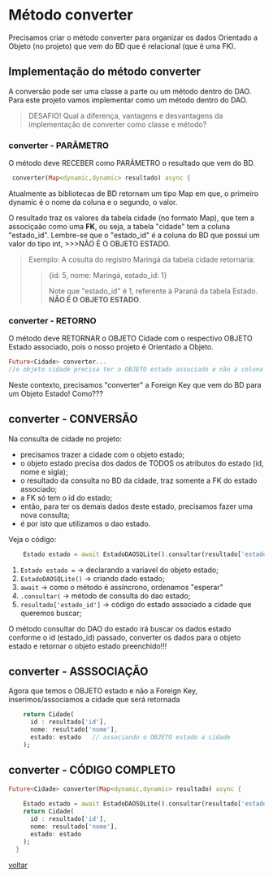 # Método converter
<p>Precisamos criar o método converter para organizar os dados Orientado a Objeto (no projeto) que vem do BD que é relacional (que é uma FK).</p>

## Implementação do método converter
<p>A conversão pode ser uma classe a parte ou um método dentro do DAO. Para este projeto vamos implementar como um método dentro do DAO.</p>

>DESAFIO! Qual a diferença, vantagens e desvantagens da implementação de converter como classe e método?

### converter - PARÂMETRO
<p>O método deve RECEBER como PARÂMETRO o resultado que vem do BD.</p>

```dart
 converter(Map<dynamic,dynamic> resultado) async {
```
<p>Atualmente as bibliotecas de BD retornam um tipo Map<dynamic, dynamic> em que, o primeiro dynamic é o nome da coluna e o segundo, o valor.</p> 
<p>O resultado traz os valores da tabela cidade (no formato Map), que tem a associçaão como uma <b>FK</b>, ou seja, a tabela "cidade" tem a coluna "estado_id". Lembre-se que o "estado_id" é a coluna do BD que possui um valor do tipo int, >>>NÃO É O OBJETO ESTADO.</p> 

>Exemplo: A cosulta do registro Maringá da tabela cidade retornaria: 
>><p>{id: 5, nome: Maringá, estado_id: 1}</p>
>>Note que "estado_id" é 1, referente à Paraná da tabela Estado. <b>NÃO É O OBJETO ESTADO</b>. 

### converter - RETORNO
O método deve RETORNAR o OBJETO Cidade com o respectivo OBJETO Estado associado, pois o nosso projeto é Orientado a Objeto.<br>
```dart
Future<Cidade> converter...
//o objeto cidade precisa ter o OBJETO estado associado e não a coluna do tipo int.
```
Neste contexto, precisamos "converter" a Foreign Key que vem do BD para um Objeto Estado! Como???<br>

## converter - CONVERSÃO
Na consulta de cidade no projeto:
- precisamos trazer a cidade com o objeto estado;
- o objeto estado precisa dos dados de TODOS os atributos do estado (id, nome e sigla);
- o resultado da consulta no BD da cidade, traz somente a FK do estado associado;
- a FK só tem o id do estado;
- então, para ter os demais dados deste estado, precisamos fazer uma nova consulta;
- é por isto que utilizamos o dao estado.

Veja o código:

```dart
    Estado estado = await EstadoDAOSQLite().consultar(resultado['estado_id']);
```
1. `Estado estado =` → declarando a varíavel do objeto estado;
2. `EstadoDAOSQLite()` → criando dado estado;
3. `await` → como o método é assíncrono, ordenamos "esperar"
4. `.consultar(` → método de consulta do dao estado;
5. `resultado['estado_id']` → código do estado associado a cidade que queremos buscar;

O método consultar do DAO do estado irá buscar os dados estado conforme o id (estado_id) passado, converter os dados para o objeto estado e retornar o objeto estado preenchido!!!
   
## converter - ASSSOCIAÇÃO
Agora que temos o OBJETO estado e não a Foreign Key, inserimos/associamos a cidade que será retornada
```dart
    return Cidade(
      id : resultado['id'],
      nome: resultado['nome'],
      estado: estado   // associando o OBJETO estado a cidade
    );
```

## converter - CÓDIGO COMPLETO
```dart
Future<Cidade> converter(Map<dynamic,dynamic> resultado) async {
    
    Estado estado = await EstadoDAOSQLite().consultar(resultado['estado_id']);
    return Cidade(
      id : resultado['id'],
      nome: resultado['nome'],
      estado: estado
    );
  }
```
[voltar](https://github.com/heliokamakawa/-engenharia-de-software-2023-DDM/tree/main/2%C2%BA%20trimestre/05%20aula/projeto/final/lib/database/sqlite/dao)
